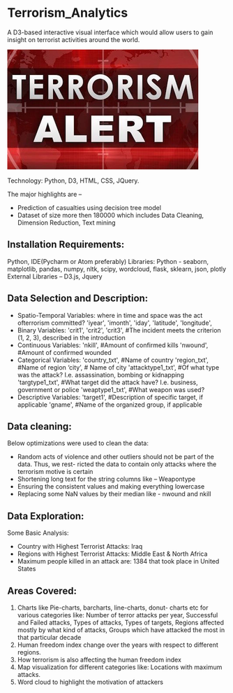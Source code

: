 # Terrorism_Analytics

A D3-based interactive visual interface which would allow users to gain insight on terrorist activities around the world. 

![Image of terrorism-alert](https://github.com/PoojaAg18/Terrorism_Analytics/blob/master/data/Terror-alert-1.jpg)

Technology: Python, D3, HTML, CSS, JQuery. 

The major highlights are –
* Prediction of casualties using decision tree model 
* Dataset of size more then 180000 which includes Data Cleaning, Dimension Reduction, Text mining

## Installation Requirements: 
Python, IDE(Pycharm or Atom preferably)
Libraries:
Python - seaborn, matplotlib, pandas, numpy, nltk, scipy, wordcloud, flask, sklearn, json, plotly 
External Libraries – D3.js, Jquery

## Data Selection and Description:
* Spatio-Temporal Variables:
where in time and space was the act ofterrorism committed? 'iyear', 'imonth', 'iday', 'latitude', 'longitude',
* Binary Variables:
'crit1', 'crit2', 'crit3', #The incident meets the criterion (1, 2, 3), described in the introduction
* Continuous Variables:
'nkill', #Amount of confirmed kills 'nwound', #Amount of confirmed wounded
* Categorical Variables:
'country_txt', #Name of country
'region_txt', #Name of region
‘city’, # Name of city
'attacktype1_txt', #Of what type was the attack? I.e. assassination, bombing or kidnapping 'targtype1_txt', #What target did the attack have? I.e. business, government or police 'weaptype1_txt', #What weapon was used?
* Descriptive Variables:
'target1', #Description of specific target, if applicable 'gname', #Name of the organized group, if applicable

## Data cleaning:
Below optimizations were used to clean the data:
* Random acts of violence and other outliers should not be part of the data. Thus, we rest-
ricted the data to contain only attacks where the terrorism motive is certain
* Shortening long text for the string columns like – Weapontype
* Ensuring the consistent values and making everything lowercase
* Replacing some NaN values by their median like - nwound and nkill

## Data Exploration:
Some Basic Analysis:
* Country with Highest Terrorist Attacks: Iraq
* Regions with Highest Terrorist Attacks: Middle East & North Africa 
* Maximum people killed in an attack are: 1384 that took place in United States

## Areas Covered:
1. Charts like Pie-charts, barcharts, line-charts, donut- charts etc for various categories like: Number of terror attacks per year, Successful and Failed attacks, Types of attacks, Types of targets, Regions affected mostly by what kind of attacks, Groups which have attacked the most in that particular decade
2. Human freedom index change over the years with respect to different regions.
3. How terrorism is also affecting the human freedom index
4. Map visualization for different categories like: Locations with maximum attacks.
5. Word cloud to highlight the motivation of attackers

